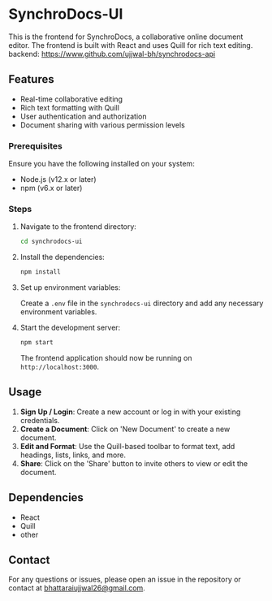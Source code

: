 # SynchroDocs-UI

This is the frontend for SynchroDocs, a collaborative online document editor. The frontend is built with React and uses Quill for rich text editing.
backend: https://www.github.com/ujjwal-bh/synchrodocs-api

## Features

- Real-time collaborative editing
- Rich text formatting with Quill
- User authentication and authorization
- Document sharing with various permission levels


### Prerequisites

Ensure you have the following installed on your system:

- Node.js (v12.x or later)
- npm (v6.x or later)

### Steps

1. Navigate to the frontend directory:

    ```bash
    cd synchrodocs-ui
    ```

2. Install the dependencies:

    ```bash
    npm install
    ```

3. Set up environment variables:

    Create a `.env` file in the `synchrodocs-ui` directory and add any necessary environment variables.

4. Start the development server:

    ```bash
    npm start
    ```

    The frontend application should now be running on `http://localhost:3000`.

## Usage

1. **Sign Up / Login**: Create a new account or log in with your existing credentials.
2. **Create a Document**: Click on 'New Document' to create a new document.
3. **Edit and Format**: Use the Quill-based toolbar to format text, add headings, lists, links, and more.
4. **Share**: Click on the 'Share' button to invite others to view or edit the document.

## Dependencies

- React
- Quill
- other

## Contact

For any questions or issues, please open an issue in the repository or contact at bhattaraiujjwal26@gmail.com.
